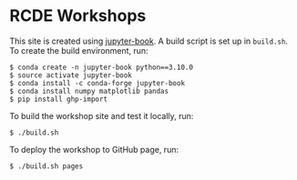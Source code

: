 
# RCDE Workshops


This site is created using [jupyter-book](). A build script is set up in `build.sh`.
To create the build environment, run:

~~~
$ conda create -n jupyter-book python==3.10.0
$ source activate jupyter-book
$ conda install -c conda-forge jupyter-book
$ conda install numpy matplotlib pandas
$ pip install ghp-import
~~~

To build the workshop site and test it locally, run:

~~~
$ ./build.sh
~~~

To deploy the workshop to GitHub page, run:

~~~
$ ./build.sh pages
~~~
